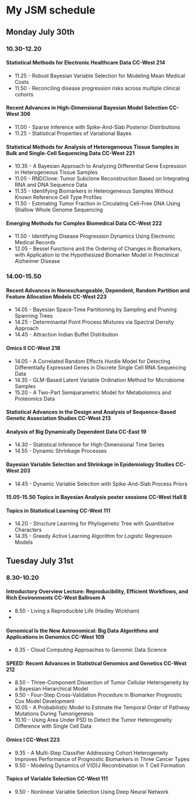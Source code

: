 # My JSM schedule

## Monday July 30th

### 10.30-12.20

#### Statistical Methods for Electronic Healthcare Data **CC-West 214**
* 11.25 - Robust Bayesian Variable Selection for Modeling Mean Medical Costs 
* 11.50 - Reconciling disease progression risks across multiple clinical cohorts
#### Recent Advances in High-Dimensional Bayesian Model Selection **CC-West 306**
* 11.00 -	Sparse Inference with Spike-And-Slab Posterior Distributions 
 * 11.25 - Statistical Properties of Variational Bayes
#### Statistical Methods for Analysis of Heterogeneous Tissue Samples in Bulk and Single-Cell Sequencing Data **CC-West 221** 
 * 10.35 - A Bayesian Approach to Analyzing Differential Gene Expression in Heterogeneous Tissue Samples
 * 11.05 - 	RNDClone: Tumor Subclone Reconstruction Based on Integrating RNA and DNA Sequence Data
 * 11.35 - 	Identifying Biomarkers in Heterogeneous Samples Without Known Reference Cell Type Profiles
 * 11.50 - Estimating Tumor Fraction in Circulating Cell-Free DNA Using Shallow Whole Genome Sequencing

 #### Emerging Methods for Complex Biomedical Data **CC-West 222**
* 11.50 - Identifying Disease Progression Dynamics Using Electronic Medical Records
* 12.05 - Bessel Functions and the Ordering of Changes in Biomarkers, with Application to the Hypothesized Biomarker Model in Preclinical Alzheimer Disease

### 14.00-15.50

#### Recent Advances in Nonexchangeable, Dependent, Random Partition and Feature Allocation Models CC-West 223

* 14.05 - Bayesian Space-Time Partitioning by Sampling and Pruning Spanning Trees
* 14.25 - 	Determinantal Point Process Mixtures via Spectral Density Approach
* 14.45 - Attraction Indian Buffet Distribution 

#### Omics II CC-West 218

* 14.05 - A Correlated Random Effects Hurdle Model for Detecting Differentially Expressed Genes in Discrete Single Cell RNA Sequencing Data 
* 14.35 - GLM-Based Latent Variable Ordination Method for Microbiome Samples
* 15.20 - 	A Two-Part Semiparametric Model for Metabolomics and Proteomics Data

#### Statistical Advances in the Design and Analysis of Sequence-Based Genetic Association Studies CC-West 213

#### Analysis of Big Dynamically Dependent Data CC-East 19

* 14.30 - Statistical Inference for High-Dimensional Time Series
* 14.55 - Dynamic Shrinkage Processes 

#### Bayesian Variable Selection and Shrinkage in Epidemiology Studies 	CC-West 203
* 14.45 - Dynamic Variable Selection with Spike-And-Slab Process Priors

#### 15.05-15.50 Topics in Bayesian Analysis poster sessions 	CC-West Hall B

#### Topics in Statistical Learning CC-West 111
* 14.20 - 	Structure Learning for Phylogenetic Tree with Quantitative Characters 
* 14.35 - Greedy Active Learning Algorithm for Logistic Regression Models


## Tuesday July 31st

### 8.30-10.20

#### Introductory Overview Lecture: Reproducibility, Efficient Workflows, and Rich Environments CC-West Ballroom A

* 8.50 - Living a Reproducible Life (Hadley Wickham)
* 

#### Genomical Is the New Astronomical: Big Data Algorithms and Applications in Genomics CC-West 109
* 8.35 - Cloud Computing Approaches to Genomic Data Science

#### SPEED: Recent Advances in Statistical Genomics and Genetics CC-West 212
* 8.50 - 	Three-Component Dissection of Tumor Cellular Heterogeneity by a Bayesian Hierarchical Model
* 9.50 - Four-Step Cross-Validation Procedure in Biomarker Prognostic Cox Model Development 
* 10.05 - A Probabilistic Model to Estimate the Temporal Order of Pathway Mutations During Tumorigenesis 
* 10.10 - Using Area Under PSD to Detect the Tumor Heterogeneity Difference with Single Cell Data

#### Omics I CC-West 223
* 9.35 - A Multi-Step Classifier Addressing Cohort Heterogeneity Improves Performance of Prognostic Biomarkers in Three Cancer Types
* 9.50 - Modeling Dynamics of V(D)J Recombination in T Cell Formation

#### Topics of Variable Selection CC-West 111
* 9.50 - Nonlinear Variable Selection Using Deep Neural Network



